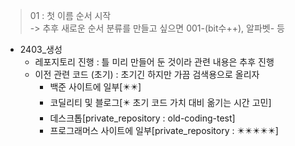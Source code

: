 > 01 : 첫 이름 순서 시작  
  -> 추후 새로운 순서 분류를 만들고 싶으면 001-(bit수++), 알파벳- 등  
  
- 2403_생성 
  + 레포지토리 진행 : 틀 미리 만들어 둔 것이라 관련 내용은 추후 진행
  + 이전 관련 코드 (초기) : 초기긴 하지만 가끔  검색용으로 올리자
    - 백준 사이트에 일부[✴️✴️]
    - 코딜리티 및 블로그[✴️ 초기 코드 가치 대비 옮기는 시간 고민]
    - 데스크톱[private_repository : old-coding-test]
    - 프로그래머스 사이트에 일부[private_repository : ✴️✴️✴️✴️✴️]

